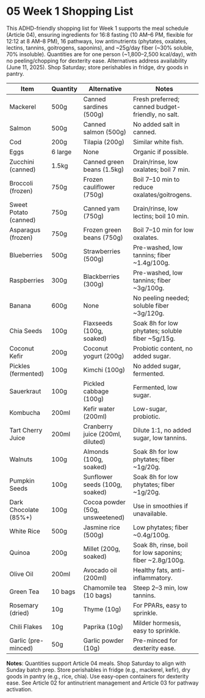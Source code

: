 # 05 Week 1 Shopping List

This ADHD-friendly shopping list for Week 1 supports the meal schedule (Article 04), ensuring ingredients for 16:8 fasting (10 AM–6 PM, flexible for 12:12 at 8 AM–8 PM), 16 pathways, low antinutrients (phytates, oxalates, lectins, tannins, goitrogens, saponins), and ~25g/day fiber (~30% soluble, 70% insoluble). Quantities are for one person (~1,800–2,500 kcal/day), with no peeling/chopping for dexterity ease. Alternatives address availability (June 11, 2025). Shop Saturday; store perishables in fridge, dry goods in pantry.

| **Item**                     | **Quantity** | **Alternative**                     | **Notes**                                   |
|------------------------------|--------------|-------------------------------------|---------------------------------------------|
| Mackerel                     | 500g         | Canned sardines (500g)             | Fresh preferred; canned budget-friendly, no salt. |
| Salmon                       | 500g         | Canned salmon (500g)               | No added salt in canned.                   |
| Cod                          | 200g         | Tilapia (200g)                     | Similar white fish.                        |
| Eggs                         | 6 large      | None                               | Organic if possible.                       |
| Zucchini (canned)            | 1.5kg        | Canned green beans (1.5kg)         | Drain/rinse, low oxalates; boil 7 min.     |
| Broccoli (frozen)            | 750g         | Frozen cauliflower (750g)          | Boil 7–10 min to reduce oxalates/goitrogens. |
| Sweet Potato (canned)        | 750g         | Canned yam (750g)                  | Drain/rinse, low lectins; boil 10 min.     |
| Asparagus (frozen)           | 750g         | Frozen green beans (750g)          | Boil 7–10 min for low oxalates.            |
| Blueberries                  | 500g         | Strawberries (500g)                | Pre-washed, low tannins; fiber ~1.4g/100g. |
| Raspberries                  | 300g         | Blackberries (300g)                | Pre-washed, low tannins; fiber ~3g/100g.   |
| Banana                       | 600g         | None                               | No peeling needed; soluble fiber ~3g/120g. |
| Chia Seeds                   | 100g         | Flaxseeds (100g, soaked)           | Soak 8h for low phytates; soluble fiber ~5g/15g. |
| Coconut Kefir                | 200g         | Coconut yogurt (200g)              | Probiotic content, no added sugar.         |
| Pickles (fermented)          | 100g         | Kimchi (100g)                      | No added sugar, fermented.                 |
| Sauerkraut                   | 100g         | Pickled cabbage (100g)             | Fermented, low sugar.                      |
| Kombucha                     | 200ml        | Kefir water (200ml)                | Low-sugar, probiotic.                      |
| Tart Cherry Juice            | 200ml        | Cranberry juice (200ml, diluted)   | Dilute 1:1, no added sugar, low tannins.   |
| Walnuts                      | 100g         | Almonds (100g, soaked)             | Soak 8h for low phytates; fiber ~1g/20g.   |
| Pumpkin Seeds                | 100g         | Sunflower seeds (100g, soaked)     | Soak 8h for low phytates; fiber ~1g/20g.   |
| Dark Chocolate (85%+)        | 100g         | Cocoa powder (50g, unsweetened)    | Use in smoothies if unavailable.           |
| White Rice                   | 500g         | Jasmine rice (500g)                | Low phytates; fiber ~0.4g/100g.            |
| Quinoa                       | 200g         | Millet (200g, soaked)              | Soak 8h, rinse, boil for low saponins; fiber ~2.8g/100g. |
| Olive Oil                    | 200ml        | Avocado oil (200ml)                | Healthy fats, anti-inflammatory.           |
| Green Tea                    | 10 bags      | Chamomile tea (10 bags)            | Steep 2–3 min, low tannins.                |
| Rosemary (dried)             | 10g          | Thyme (10g)                        | For PPARs, easy to sprinkle.               |
| Chili Flakes                 | 10g          | Paprika (10g)                      | Milder hormesis, easy to sprinkle.         |
| Garlic (pre-minced)          | 50g          | Garlic powder (10g)                | Pre-minced for dexterity ease.             |

**Notes**: Quantities support Article 04 meals. Shop Saturday to align with Sunday batch prep. Store perishables in fridge (e.g., mackerel, kefir), dry goods in pantry (e.g., rice, chia). Use easy-open containers for dexterity ease. See Article 02 for antinutrient management and Article 03 for pathway activation.